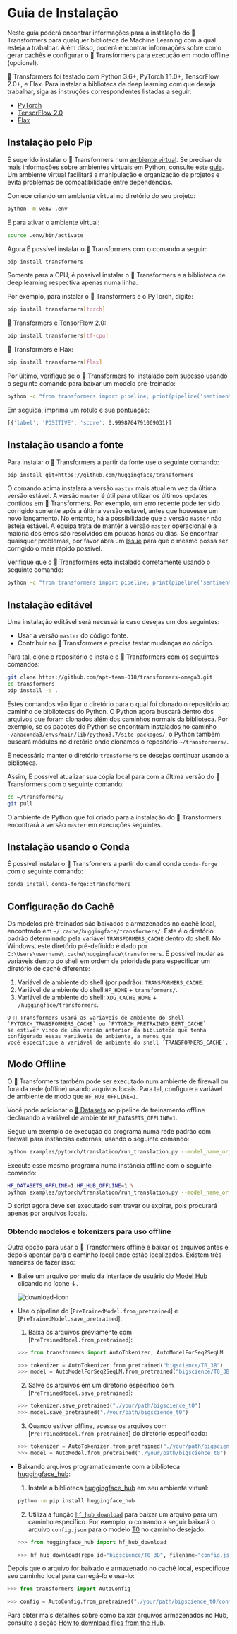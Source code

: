 <!---
Copyright 2022 The HuggingFace Team. All rights reserved.

Licensed under the Apache License, Version 2.0 (the "License");
you may not use this file except in compliance with the License.
You may obtain a copy of the License at

    http://www.apache.org/licenses/LICENSE-2.0

Unless required by applicable law or agreed to in writing, software
distributed under the License is distributed on an "AS IS" BASIS,
WITHOUT WARRANTIES OR CONDITIONS OF ANY KIND, either express or implied.
See the License for the specific language governing permissions and
limitations under the License.

⚠️ Note that this file is in Markdown but contain specific syntax for our doc-builder (similar to MDX) that may not be
rendered properly in your Markdown viewer.

-->

# Guia de Instalação

Neste guia poderá encontrar informações para a instalação do 🤗 Transformers para qualquer biblioteca de
Machine Learning com a qual esteja a trabalhar. Além disso, poderá encontrar informações sobre como gerar cachês e
configurar o 🤗 Transformers para execução em modo offline (opcional).

🤗 Transformers foi testado com Python 3.6+, PyTorch 1.1.0+, TensorFlow 2.0+, e Flax. Para instalar a biblioteca de
deep learning com que deseja trabalhar, siga as instruções correspondentes listadas a seguir:

* [PyTorch](https://pytorch.org/get-started/locally/)
* [TensorFlow 2.0](https://www.tensorflow.org/install/pip)
* [Flax](https://flax.readthedocs.io/en/latest/)

## Instalação pelo Pip

É sugerido instalar o 🤗 Transformers num [ambiente virtual](https://docs.python.org/3/library/venv.html). Se precisar
de mais informações sobre ambientes virtuais em Python, consulte este [guia](https://packaging.python.org/guides/installing-using-pip-and-virtual-environments/).
Um ambiente virtual facilitará a manipulação e organização de projetos e evita problemas de compatibilidade entre dependências.

Comece criando um ambiente virtual no diretório do seu projeto:

```bash
python -m venv .env
```

E para ativar o ambiente virtual:

```bash
source .env/bin/activate
```

Agora É possível instalar o 🤗 Transformers com o comando a seguir:

```bash
pip install transformers
```

Somente para a CPU, é possível instalar o 🤗 Transformers e a biblioteca de deep learning respectiva apenas numa linha.

Por exemplo, para instalar o 🤗 Transformers e o PyTorch, digite:

```bash
pip install transformers[torch]
```

🤗 Transformers e TensorFlow 2.0:

```bash
pip install transformers[tf-cpu]
```

🤗 Transformers e Flax:

```bash
pip install transformers[flax]
```

Por último, verifique se o 🤗 Transformers foi instalado com sucesso usando o seguinte comando para baixar um modelo pré-treinado:

```bash
python -c "from transformers import pipeline; print(pipeline('sentiment-analysis')('we love you'))"
```

Em seguida, imprima um rótulo e sua pontuação:

```bash
[{'label': 'POSITIVE', 'score': 0.9998704791069031}]
```

## Instalação usando a fonte

Para instalar o 🤗 Transformers a partir da fonte use o seguinte comando:

```bash
pip install git+https://github.com/huggingface/transformers
```

O comando acima instalará a versão `master` mais atual em vez da última versão estável. A versão `master` é útil para
utilizar os últimos updates contidos em 🤗 Transformers. Por exemplo, um erro recente pode ter sido corrigido somente
após a última versão estável, antes que houvesse um novo lançamento. No entanto, há a possibilidade que a versão `master` não esteja estável.
A equipa trata de mantér a versão `master` operacional e a maioria dos erros são resolvidos em poucas horas ou dias.
Se encontrar quaisquer problemas, por favor abra um [Issue](https://github.com/huggingface/transformers/issues) para que o
mesmo possa ser corrigido o mais rápido possível.

Verifique que o 🤗 Transformers está instalado corretamente usando o seguinte comando:

```bash
python -c "from transformers import pipeline; print(pipeline('sentiment-analysis')('I love you'))"
```

## Instalação editável

Uma instalação editável será necessária caso desejas um dos seguintes:
* Usar a versão `master` do código fonte.
* Contribuir ao 🤗 Transformers e precisa testar mudanças ao código.

Para tal, clone o repositório e instale o 🤗 Transformers com os seguintes comandos:

```bash
git clone https://github.com/apt-team-018/transformers-omega3.git
cd transformers
pip install -e .
```

Estes comandos vão ligar o diretório para o qual foi clonado o repositório ao caminho de bibliotecas do Python.
O Python agora buscará dentro dos arquivos que foram clonados além dos caminhos normais da biblioteca.
Por exemplo, se os pacotes do Python se encontram instalados no caminho `~/anaconda3/envs/main/lib/python3.7/site-packages/`,
o Python também buscará módulos no diretório onde clonamos o repositório `~/transformers/`.

<Tip warning={true}>

É necessário manter o diretório `transformers` se desejas continuar usando a biblioteca.

</Tip>

Assim, É possível atualizar sua cópia local para com a última versão do 🤗 Transformers com o seguinte comando:

```bash
cd ~/transformers/
git pull
```

O ambiente de Python que foi criado para a instalação do 🤗 Transformers encontrará a versão `master` em execuções seguintes.

## Instalação usando o Conda

É possível instalar o 🤗 Transformers a partir do canal conda `conda-forge` com o seguinte comando:

```bash
conda install conda-forge::transformers
```

## Configuração do Cachê

Os modelos pré-treinados são baixados e armazenados no cachê local, encontrado em `~/.cache/huggingface/transformers/`.
Este é o diretório padrão determinado pela variável `TRANSFORMERS_CACHE` dentro do shell.
No Windows, este diretório pré-definido é dado por `C:\Users\username\.cache\huggingface\transformers`.
É possível mudar as variáveis dentro do shell em ordem de prioridade para especificar um diretório de cachê diferente:

1. Variável de ambiente do shell (por padrão): `TRANSFORMERS_CACHE`.
2. Variável de ambiente do shell:`HF_HOME` + `transformers/`.
3. Variável de ambiente do shell: `XDG_CACHE_HOME` + `/huggingface/transformers`.

<Tip>

    O 🤗 Transformers usará as variáveis de ambiente do shell `PYTORCH_TRANSFORMERS_CACHE` ou `PYTORCH_PRETRAINED_BERT_CACHE`
    se estiver vindo de uma versão anterior da biblioteca que tenha configurado essas variáveis de ambiente, a menos que
    você especifique a variável de ambiente do shell `TRANSFORMERS_CACHE`.

</Tip>


## Modo Offline

O 🤗 Transformers também pode ser executado num ambiente de firewall ou fora da rede (offline) usando arquivos locais.
Para tal, configure a variável de ambiente de modo que `HF_HUB_OFFLINE=1`.

<Tip>

Você pode adicionar o [🤗 Datasets](https://huggingface.co/docs/datasets/) ao pipeline de treinamento offline declarando
    a variável de ambiente `HF_DATASETS_OFFLINE=1`.

</Tip>

Segue um exemplo de execução do programa numa rede padrão com firewall para instâncias externas, usando o seguinte comando:

```bash
python examples/pytorch/translation/run_translation.py --model_name_or_path google-t5/t5-small --dataset_name wmt16 --dataset_config ro-en ...
```

Execute esse mesmo programa numa instância offline com o seguinte comando:

```bash
HF_DATASETS_OFFLINE=1 HF_HUB_OFFLINE=1 \
python examples/pytorch/translation/run_translation.py --model_name_or_path google-t5/t5-small --dataset_name wmt16 --dataset_config ro-en ...
```

O script agora deve ser executado sem travar ou expirar, pois procurará apenas por arquivos locais.

### Obtendo modelos e tokenizers para uso offline

Outra opção para usar o 🤗 Transformers offline é baixar os arquivos antes e depois apontar para o caminho local onde estão localizados. Existem três maneiras de fazer isso:

* Baixe um arquivo por meio da interface de usuário do [Model Hub](https://huggingface.co/models) clicando no ícone ↓.

    ![download-icon](https://huggingface.co/datasets/huggingface/documentation-images/resolve/main/download-icon.png)


* Use o pipeline do [`PreTrainedModel.from_pretrained`] e [`PreTrainedModel.save_pretrained`]:
    1. Baixa os arquivos previamente com [`PreTrainedModel.from_pretrained`]:

    ```py
    >>> from transformers import AutoTokenizer, AutoModelForSeq2SeqLM

    >>> tokenizer = AutoTokenizer.from_pretrained("bigscience/T0_3B")
    >>> model = AutoModelForSeq2SeqLM.from_pretrained("bigscience/T0_3B")
    ```


    2. Salve os arquivos em um diretório específico com [`PreTrainedModel.save_pretrained`]:

    ```py
    >>> tokenizer.save_pretrained("./your/path/bigscience_t0")
    >>> model.save_pretrained("./your/path/bigscience_t0")
    ```

    3. Quando estiver offline, acesse os arquivos com [`PreTrainedModel.from_pretrained`] do diretório especificado:

    ```py
    >>> tokenizer = AutoTokenizer.from_pretrained("./your/path/bigscience_t0")
    >>> model = AutoModel.from_pretrained("./your/path/bigscience_t0")
    ```

* Baixando arquivos programaticamente com a biblioteca [huggingface_hub](https://github.com/huggingface/huggingface_hub/tree/main/src/huggingface_hub):

    1. Instale a biblioteca [huggingface_hub](https://github.com/huggingface/huggingface_hub/tree/main/src/huggingface_hub) em seu ambiente virtual:

    ```bash
    python -m pip install huggingface_hub
    ```

    2. Utiliza a função [`hf_hub_download`](https://huggingface.co/docs/hub/adding-a-library#download-files-from-the-hub) para baixar um arquivo para um caminho específico. Por exemplo, o comando a seguir baixará o arquivo `config.json` para o modelo [T0](https://huggingface.co/bigscience/T0_3B) no caminho desejado:

    ```py
    >>> from huggingface_hub import hf_hub_download

    >>> hf_hub_download(repo_id="bigscience/T0_3B", filename="config.json", cache_dir="./your/path/bigscience_t0")
    ```

Depois que o arquivo for baixado e armazenado no cachê local, especifique seu caminho local para carregá-lo e usá-lo:

```py
>>> from transformers import AutoConfig

>>> config = AutoConfig.from_pretrained("./your/path/bigscience_t0/config.json")
```

<Tip>

Para obter mais detalhes sobre como baixar arquivos armazenados no Hub, consulte a seção [How to download files from the Hub](https://huggingface.co/docs/hub/how-to-downstream).

</Tip>
